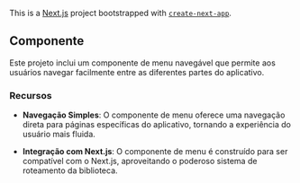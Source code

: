 This is a [Next.js](https://nextjs.org/) project bootstrapped with [`create-next-app`](https://github.com/vercel/next.js/tree/canary/packages/create-next-app).

## Componente

Este projeto inclui um componente de menu navegável que permite aos usuários navegar facilmente entre as diferentes partes do aplicativo.

### Recursos

- <b>Navegação Simples</b>: O componente de menu oferece uma navegação direta para páginas específicas do aplicativo, tornando a experiência do usuário mais fluida.

- <b>Integração com Next.js</b>: O componente de menu é construído para ser compatível com o Next.js, aproveitando o poderoso sistema de roteamento da biblioteca.
